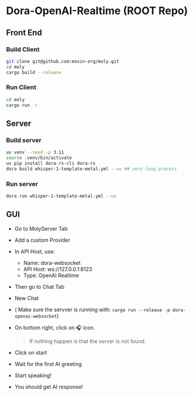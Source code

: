 # Dora-OpenAI-Realtime (ROOT Repo)

## Front End

### Build Client

```bash
git clone git@github.com:moxin-org/moly.git
cd moly
cargo build --release
```

### Run Client

```bash
cd moly
cargo run -r
```

## Server

### Build server

```bash
uv venv --seed -p 3.11
source .venv/bin/activate
uv pip install dora-rs-cli dora-rs
dora build whisper-1-template-metal.yml --uv ## very long process
```

### Run server

```bash
dora run whisper-1-template-metal.yml --uv
```

## GUI

- Go to MolyServer Tab
- Add a custom Provider
- In API Host, use:

  - Name: dora-websocket
  - API Host: ws://127.0.0.1:8123
  - Type: OpenAI Realtime

- Then go to Chat Tab
- New Chat
- ( Make sure the servver is running with: `cargo run --release -p dora-openai-websocket`)
- On bottom right, click on 🎧 icon.
  > If nothing happen is that the server is not found.
- Click on start
- Wait for the first AI greeting
- Start speaking!
- You should get AI response!
